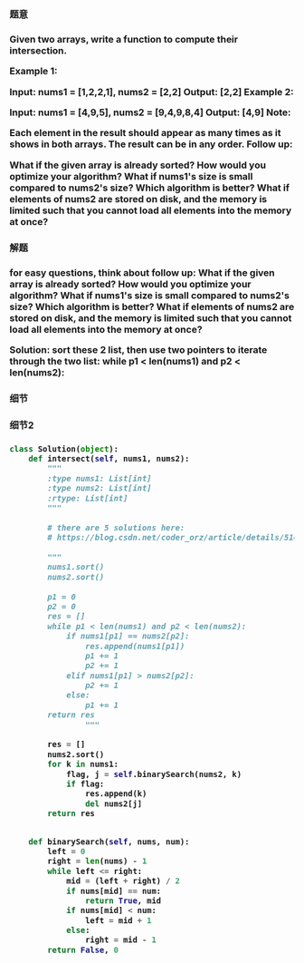 <h3>题意<h3>
<p>
Given two arrays, write a function to compute their intersection.

Example 1:

Input: nums1 = [1,2,2,1], nums2 = [2,2]
Output: [2,2]
Example 2:

Input: nums1 = [4,9,5], nums2 = [9,4,9,8,4]
Output: [4,9]
Note:

Each element in the result should appear as many times as it shows in both arrays.
The result can be in any order.
Follow up:

What if the given array is already sorted? How would you optimize your algorithm?
What if nums1's size is small compared to nums2's size? Which algorithm is better?
What if elements of nums2 are stored on disk, and the memory is limited such that you cannot load all elements into the memory at once?
<p>




<h3>解题<h3>
<p>
for easy questions, think about follow up:
What if the given array is already sorted? How would you optimize your algorithm?
What if nums1's size is small compared to nums2's size? Which algorithm is better?
What if elements of nums2 are stored on disk, and the memory is limited such that you cannot load all elements into the memory at once?

Solution: sort these 2 list, then use two pointers to iterate through the two list:
 while p1 < len(nums1) and p2 < len(nums2):
<p>




<h3>细节<h3>
<p>

<p>


<h3>细节2<h3>
<p>

<p>

```python
class Solution(object):
    def intersect(self, nums1, nums2):
        """
        :type nums1: List[int]
        :type nums2: List[int]
        :rtype: List[int]
        """
        
        # there are 5 solutions here:
        # https://blog.csdn.net/coder_orz/article/details/51496278
        
        """
        nums1.sort()
        nums2.sort()
        
        p1 = 0
        p2 = 0
        res = []
        while p1 < len(nums1) and p2 < len(nums2):
            if nums1[p1] == nums2[p2]:
                res.append(nums1[p1])
                p1 += 1
                p2 += 1
            elif nums1[p1] > nums2[p2]:
                p2 += 1
            else:
                p1 += 1
        return res
                """
        
        res = []
        nums2.sort()
        for k in nums1:
            flag, j = self.binarySearch(nums2, k)
            if flag:
                res.append(k)
                del nums2[j]
        return res


    def binarySearch(self, nums, num):
        left = 0
        right = len(nums) - 1
        while left <= right:
            mid = (left + right) / 2
            if nums[mid] == num:
                return True, mid
            if nums[mid] < num:
                left = mid + 1
            else:
                right = mid - 1
        return False, 0
```


